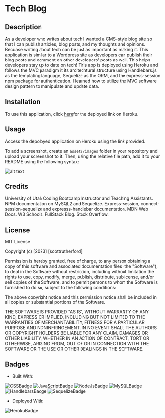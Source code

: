 # Tech Blog

## Description

As a developer who writes about tech I wanted a CMS-style blog site so that I can publish articles, blog posts, and my thoughts and opinions. Becuase writing about tech can be just as important as making it. This application is similar to a Wordpress site as developers can publish their blog posts and comment on other developers' posts as well. This helps developers stay up to date on tech! This app is deployed using Heroku and follows the MVC paradigm it its arcitechtural structure using Handlebars.js as the templating language, Sequelize as the ORM, and the express-session npm package for authentication. I learned how to utilize the MVC software design pattern to manipulate and update data. 

## Installation

To use this application, click [here]()for the deployed link on Heroku. 

## Usage

Access the depoloyed application on Heroku using the link provided.

To add a screenshot, create an `assets/images` folder in your repository and upload your screenshot to it. Then, using the relative file path, add it to your README using the following syntax:

![alt text](assets/images/screenshot.png)

## Credits

University of Utah Coding Bootcamp Instructor and Teaching Assistants. NPM documentation on MySQL2 and Sequelize. Express-session, connect-session-sequelize and expresss-handlebar documentation. MDN Web Docs. W3 Schools. FullStack Blog. Stack Overflow.

## License

MIT License

Copyright (c) [2023] [scottrutherford]

Permission is hereby granted, free of charge, to any person obtaining a copy
of this software and associated documentation files (the "Software"), to deal
in the Software without restriction, including without limitation the rights
to use, copy, modify, merge, publish, distribute, sublicense, and/or sell
copies of the Software, and to permit persons to whom the Software is
furnished to do so, subject to the following conditions:

The above copyright notice and this permission notice shall be included in all
copies or substantial portions of the Software.

THE SOFTWARE IS PROVIDED "AS IS", WITHOUT WARRANTY OF ANY KIND, EXPRESS OR
IMPLIED, INCLUDING BUT NOT LIMITED TO THE WARRANTIES OF MERCHANTABILITY,
FITNESS FOR A PARTICULAR PURPOSE AND NONINFRINGEMENT. IN NO EVENT SHALL THE
AUTHORS OR COPYRIGHT HOLDERS BE LIABLE FOR ANY CLAIM, DAMAGES OR OTHER
LIABILITY, WHETHER IN AN ACTION OF CONTRACT, TORT OR OTHERWISE, ARISING FROM,
OUT OF OR IN CONNECTION WITH THE SOFTWARE OR THE USE OR OTHER DEALINGS IN THE
SOFTWARE.

## Badges

-  Built With:

![CSSBadge](https://img.shields.io/badge/CSS-239120?&style=for-the-badge&logo=css3&logoColor=white)
![JavaScriptBadge](https://img.shields.io/badge/JavaScript-F7DF1E?style=for-the-badge&logo=javascript&logoColor=black)
![NodeJsBadge](https://img.shields.io/badge/Node.js-43853D?style=for-the-badge&logo=node.js&logoColor=white)
![MySQLBadge](https://img.shields.io/badge/MySQL-00000F?style=for-the-badge&logo=mysql&logoColor=white)
![HandlebarsBadge](https://img.shields.io/badge/Handlebars.js-000?logo=handlebarsdotjs&logoColor=fff&style=for-the-badge)
![SequelizeBadge](https://img.shields.io/badge/sequelize-323330?style=for-the-badge&logo=sequelize&logoColor=blue)

- Deployed With:

![HerokuBadge](https://img.shields.io/badge/Heroku-430098?style=for-the-badge&logo=heroku&logoColor=white)